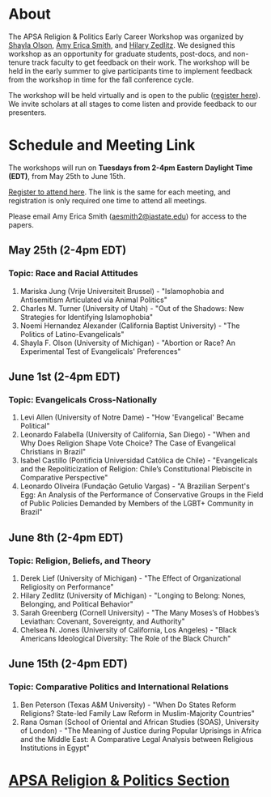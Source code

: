 # About

The APSA Religion & Politics Early Career Workshop was organized by [Shayla Olson](https://shaylafolson.org/), [Amy Erica Smith](http://amyericasmith.org/), and [Hilary Zedlitz](https://www.hzedlitz.com/). We designed this workshop as an opportunity for graduate students, post-docs, and non-tenure track faculty to get feedback on their work. The workshop will be held in the early summer to give participants time to implement feedback from the workshop in time for the fall conference cycle.

The workshop will be held virtually and is open to the public ([register here](https://umich.zoom.us/meeting/register/tJwqcemrpzkiGtCCd5xZecFUqoUrJNUTYorN)). We invite scholars at all stages to come listen and provide feedback to our presenters.

# Schedule and Meeting Link

The workshops will run on **Tuesdays from 2-4pm Eastern Daylight Time (EDT)**, from May 25th to June 15th. 

[Register to attend here](https://umich.zoom.us/meeting/register/tJwqcemrpzkiGtCCd5xZecFUqoUrJNUTYorN). The link is the same for each meeting, and registration is only required one time to attend all meetings.

Please email Amy Erica Smith (aesmith2@iastate.edu) for access to the papers.

## May 25th (2-4pm EDT)
### Topic: Race and Racial Attitudes
1. Mariska Jung (Vrije Universiteit Brussel) - "Islamophobia and Antisemitism Articulated via Animal Politics"
2. Charles M. Turner (University of Utah) - "Out of the Shadows: New Strategies for Identifying Islamophobia"
3. Noemi Hernandez Alexander (California Baptist University) - "The Politics of Latino-Evangelicals"
4. Shayla F. Olson (University of Michigan) - "Abortion or Race? An Experimental Test of Evangelicals' Preferences"

## June 1st (2-4pm EDT)
### Topic: Evangelicals Cross-Nationally
1. Levi Allen (University of Notre Dame) - "How 'Evangelical' Became Political"
2. Leonardo Falabella (University of California, San Diego) - "When and Why Does Religion Shape Vote Choice? The Case of Evangelical Christians in Brazil"
3. Isabel Castillo (Pontificia Universidad Católica de Chile) - "Evangelicals and the Repoliticization of Religion:  Chile’s Constitutional Plebiscite in Comparative Perspective"
4. Leonardo Oliveira (Fundação Getulio Vargas) - "A Brazilian Serpent's Egg: An Analysis of the Performance of Conservative Groups in the Field of Public Policies Demanded by  Members of the LGBT+ Community in Brazil"

## June 8th (2-4pm EDT)
### Topic: Religion, Beliefs, and Theory
1. Derek Lief (University of Michigan) - "The Effect of Organizational Religiosity on Performance"
2. Hilary Zedlitz (University of Michigan) - "Longing to Belong: Nones, Belonging, and Political Behavior"
3. Sarah Greenberg (Cornell University) - "The Many Moses’s of Hobbes’s Leviathan: Covenant, Sovereignty, and Authority"
4. Chelsea N. Jones (University of California, Los Angeles) - "Black Americans Ideological Diversity: The Role of the Black Church"

## June 15th (2-4pm EDT)
### Topic: Comparative Politics and International Relations
1. Ben Peterson (Texas A&M University) - "When Do States Reform Religions? State-led Family Law Reform in Muslim-Majority Countries"
2. Rana Osman (School of Oriental and African Studies (SOAS), University of London) - "The Meaning of Justice during Popular Uprisings in Africa and the Middle East: A Comparative Legal Analysis between Religious Institutions in Egypt"

# [APSA Religion & Politics Section](https://connect.apsanet.org/s11/)
